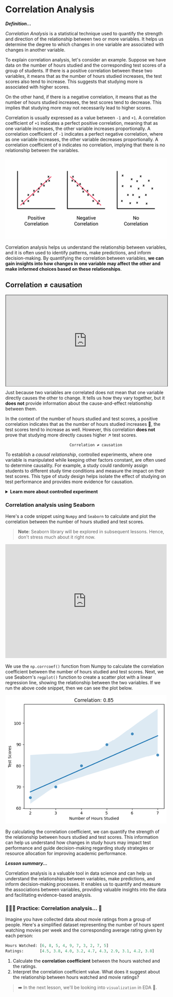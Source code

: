 # Correlation Analysis

<aside>

**_Definition..._**

_Correlation Analysis_ is a statistical technique used to quantify the strength and direction of the relationship between two or more variables. It helps us determine the degree to which changes in one variable are associated with changes in another variable.
</aside>

To explain correlation analysis, let's consider an example. Suppose we have data on the number of hours studied and the corresponding test scores of a group of students. If there is a positive correlation between these two variables, it means that as the number of hours studied increases, the test scores also tend to increase. This suggests that studying more is associated with higher scores.

On the other hand, if there is a negative correlation, it means that as the number of hours studied increases, the test scores tend to decrease. This implies that studying more may not necessarily lead to higher scores.

Correlation is usually expressed as a value between `-1` and `+1`. A correlation coefficient of `+1` indicates a perfect positive correlation, meaning that as one variable increases, the other variable increases proportionally. A correlation coefficient of `-1` indicates a perfect negative correlation, where as one variable increases, the other variable decreases proportionally. A correlation coefficient of `0` indicates no correlation, implying that there is no relationship between the variables.

![correlation.webp](./eda/correlation.webp)

Correlation analysis helps us understand the relationship between variables, and it is often used to identify patterns, make predictions, and inform decision-making. By quantifying the correlation between variables, **we can gain insights into how changes in one variable may affect the other and make informed choices based on these relationships**.


## Correlation ≠ causation 

<div style="position: relative; padding-bottom: 56.25%; height: 0;"><iframe src="https://www.youtube.com/embed/GtV-VYdNt_g" title="Correlation" frameborder="0" allow="accelerometer; autoplay; clipboard-write; encrypted-media; gyroscope; picture-in-picture" allowfullscreen style="position: absolute; top: 0; left: 0; width: 100%; height: 100%; border: 2px solid grey;"></iframe></div>

Just because two variables are correlated does not mean that one variable directly causes the other to change. It tells us how they vary together, but it **does not** provide information about the cause-and-effect relationship between them.

In the context of the number of hours studied and test scores, a positive correlation indicates that as the number of hours studied increases 📶, the test scores tend to increase as well. However, this correlation **does not** prove that studying more directly causes higher ↗️ test scores.

```
                            Correlation ≠ causation 
```

To establish a _causal relationship_, controlled experiments, where one variable is manipulated while keeping other factors constant, are often used to determine causality. For example, a study could randomly assign students to different study time conditions and measure the impact on their test scores. This type of study design helps isolate the effect of studying on test performance and provides more evidence for causation.

<strong>

<details>

<summary>Learn more about controlled experiment</summary>

<div style="position: relative; padding-bottom: 56.25%; height: 0;"><iframe src="https://www.youtube.com/embed/kkBDa-ICvyY" title="Correlation" frameborder="0" allow="accelerometer; autoplay; clipboard-write; encrypted-media; gyroscope; picture-in-picture" allowfullscreen style="position: absolute; top: 0; left: 0; width: 100%; height: 100%; border: 2px solid grey;"></iframe></div>

</details>

</strong>


### Correlation analysis using Seaborn
Here's a code snippet using `Numpy` and `Seaborn` to calculate and plot the correlation between the number of hours studied and test scores.

> **Note**: Seaborn library will be explored in subsequent lessons. Hence, don't stress much about it right now.

<iframe src="https://trinket.io/embed/python3/e2016739fe?toggleCode=true&runOption=run" width="100%" height="356" frameborder="0" marginwidth="0" marginheight="0" allowfullscreen></iframe>

We use the `np.corrcoef()` function from Numpy to calculate the correlation coefficient between the number of hours studied and test scores. Next, we use Seaborn's `regplot()` function to create a scatter plot with a linear regression line, showing the relationship between the two variables. If we run the above code snippet, then we can see the plot below.

![correlation-seaborn.png](./eda/correlation-seaborn.png)

By calculating the correlation coefficient, we can quantify the strength of the relationship between hours studied and test scores. This information can help us understand how changes in study hours may impact test performance and guide decision-making regarding study strategies or resource allocation for improving academic performance.

<aside>

**_Lesson summary..._**

Correlation analysis is a valuable tool in data science and can help us understand the relationships between variables, make predictions, and inform decision-making processes. It enables us to quantify and measure the associations between variables, providing valuable insights into the data and facilitating evidence-based analysis.
</aside>


### 👩🏾‍🎨 Practice: Correlation analysis... 📝

Imagine you have collected data about movie ratings from a group of people. Here's a simplified dataset representing the number of hours spent watching movies per week and the corresponding average rating given by each person:

```python
Hours Watched: [6, 8, 5, 4, 9, 7, 3, 2, 7, 5]
Ratings:       [4.5, 3.8, 4.0, 3.2, 4.7, 4.3, 2.9, 3.1, 4.2, 3.8]
```

1. Calculate the **correlation coefficient** between the hours watched and the ratings.
2. Interpret the correlation coefficient value. What does it suggest about the relationship between hours watched and movie ratings?



> ➡️ In the next lesson, we'll be looking into `visualization` in EDA 🎯.